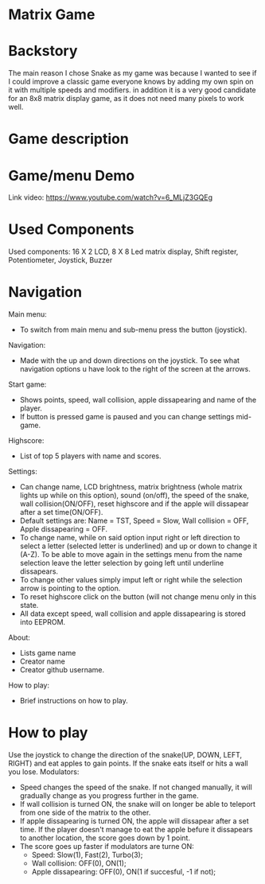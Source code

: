 # Matrix Game

# Backstory

The main reason I chose Snake as my game was because I wanted to see if I could improve a classic game everyone knows by adding my own spin on it with multiple speeds and modifiers. in addition it is a very good candidate for an 8x8 matrix display game, as it does not need many pixels to work well.

# Game description

  

# Game/menu Demo
Link video: https://www.youtube.com/watch?v=6_MLjZ3GQEg

# Used Components

Used components: 16 X 2 LCD, 8 X 8 Led matrix display, Shift register, Potentiometer, Joystick, Buzzer

# Navigation

Main menu: 
  - To switch from main menu and sub-menu press the button (joystick).

Navigation: 
  - Made with the up and down directions on the joystick. To see what navigation options u have look to the right of the screen at the arrows.

Start game:
  - Shows points, speed, wall collision, apple dissapearing and name of the player.
  - If button is pressed game is paused and you can change settings mid-game.

Highscore: 
  - List of top 5 players with name and scores.

Settings: 
  - Can change name, LCD brightness, matrix brightness (whole matrix lights up while on this option), sound (on/off), the speed of the snake, wall collision(ON/OFF), reset highscore and if the apple will dissapear after a set time(ON/OFF).
  - Default settings are: Name = TST, Speed = Slow, Wall collision = OFF, Apple dissapearing = OFF.
  - To change name, while on said option input right or left direction to select a letter (selected letter is underlined) and up or down to change it (A-Z). To be able to move again in the settings menu from the name selection leave the letter selection by going left until underline dissapears.
  - To change other values simply imput left or right while the selection arrow is pointing to the option.
  - To reset highscore click on the button (will not change menu only in this state.
  - All data except speed, wall collision and apple dissapearing is stored into EEPROM. 

About: 
  - Lists game name
  - Creator name 
  - Creator github username.

How to play: 
  - Brief instructions on how to play.

# How to play

Use the joystick to change the direction of the snake(UP, DOWN, LEFT, RIGHT) and eat apples to gain points.
If the snake eats itself or hits a wall you lose.
Modulators:
  - Speed changes the speed of the snake. If not changed manually, it will gradually change as you progress further in the game.
  - If wall collision is turned ON, the snake will on longer be able to teleport from one side  of the matrix to the other.
  - If apple dissapearing is turned ON, the apple will dissapear after a set time. If the player doesn't manage to eat the apple befure it dissapears to another location, the score goes down by 1 point.
  - The score goes up faster if modulators are turne ON: 
    - Speed: Slow(1), Fast(2), Turbo(3);
    - Wall collision: OFF(0), ON(1);
    - Apple dissapearing: OFF(0), ON(1 if succesful, -1 if not);
